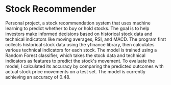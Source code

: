 # Stock Recommender
Personal project, a stock recommendation system that uses machine learning to predict whether to buy or hold stocks. The goal is to help investors make informed decisions based on historical stock data and technical indicators like moving averages, RSI, and MACD. The program first collects historical stock data using the yfinance library, then calculates various technical indicators for each stock. The model is trained using a Random Forest classifier, which takes the stock data and technical indicators as features to predict the stock's movement. To evaluate the model, I calculated its accuracy by comparing the predicted outcomes with actual stock price movements on a test set. The model is currently achieving an accuracy of 0.48.
